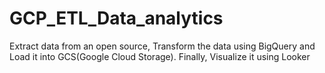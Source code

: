 # GCP_ETL_Data_analytics
Extract data from an open source, Transform the data using BigQuery and Load it into GCS(Google Cloud Storage). Finally, Visualize it using Looker
